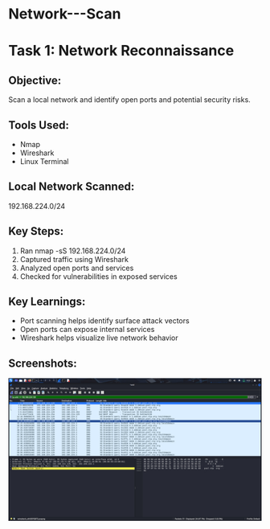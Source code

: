 # Network---Scan
# Task 1: Network Reconnaissance

## Objective:
Scan a local network and identify open ports and potential security risks.

## Tools Used:
- Nmap
- Wireshark
- Linux Terminal

## Local Network Scanned:
192.168.224.0/24

## Key Steps:
1. Ran nmap -sS 192.168.224.0/24
2. Captured traffic using Wireshark
3. Analyzed open ports and services
4. Checked for vulnerabilities in exposed services

## Key Learnings:
- Port scanning helps identify surface attack vectors
- Open ports can expose internal services
- Wireshark helps visualize live network behavior

## Screenshots:
![Scan](./wireshark.jpg)
